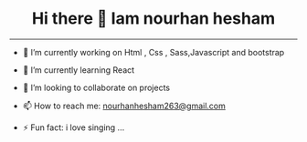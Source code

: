 <h1 align="center" color:"blue"> Hi there 👋 <bold>Iam nourhan hesham </bold></h1>
<hr>





- 🔭 I’m currently working on Html , Css , Sass,Javascript and bootstrap</p>
- 🌱 I’m currently learning React </p>
- 👯 I’m looking to collaborate on projects</p>
- 📫 How to reach me: <link>nourhanhesham263@gmail.com</link></p>
- ⚡ Fun fact: i love <bold>singing</bold> ...</p>

